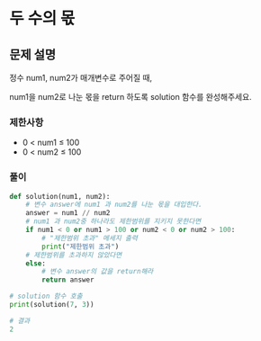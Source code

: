# 두 수의 몫
## 문제 설명
정수 num1, num2가 매개변수로 주어질 때, 

num1을 num2로 나눈 몫을 return 하도록 solution 함수를 완성해주세요.

### 제한사항
- 0 < num1 ≤ 100
- 0 < num2 ≤ 100

### 풀이
```python
def solution(num1, num2):
    # 변수 answer에 num1 과 num2를 나눈 몫을 대입한다.
    answer = num1 // num2
    # num1 과 num2중 하나라도 제한범위를 지키지 못한다면
    if num1 < 0 or num1 > 100 or num2 < 0 or num2 > 100:
        # "제한범위 초과" 메세지 출력
        print("제한범위 초과")
    # 제한범위를 초과하지 않았다면    
    else:
        # 변수 answer의 값을 return해라
        return answer

# solution 함수 호출
print(solution(7, 3))

# 결과
2
```